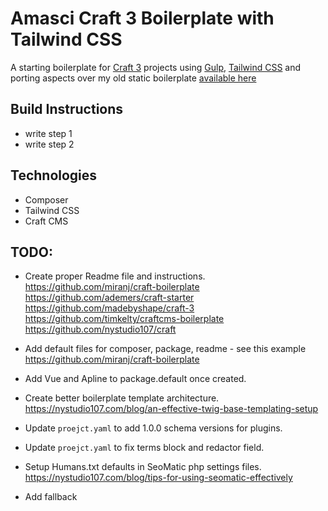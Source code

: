 # Amasci Craft 3 Boilerplate with Tailwind CSS
A starting boilerplate for [Craft 3](https://craftcms.com/) projects using [Gulp](https://gulpjs.com/), [Tailwind CSS](https://tailwindcss.com/) and porting aspects over my old static boilerplate [available here](https://github.com/terryupton/new-website-boilerplate)


## Build Instructions
- write step 1
- write step 2

## Technologies
- Composer
- Tailwind CSS
- Craft CMS

## TODO:
- Create proper Readme file and instructions.
<https://github.com/miranj/craft-boilerplate>
<https://github.com/ademers/craft-starter>
<https://github.com/madebyshape/craft-3>
<https://github.com/timkelty/craftcms-boilerplate>
<https://github.com/nystudio107/craft>

- Add default files for composer, package, readme - see this example 
<https://github.com/miranj/craft-boilerplate>
- Add Vue and Apline to package.default once created.
- Create better boilerplate template architecture.  
<https://nystudio107.com/blog/an-effective-twig-base-templating-setup>
- Update `proejct.yaml` to add 1.0.0 schema versions for plugins.
- Update `proejct.yaml` to fix terms block and redactor field.
- Setup Humans.txt defaults in SeoMatic php settings files.
<https://nystudio107.com/blog/tips-for-using-seomatic-effectively>
- Add fallback <title> tag into `head.twig` if SEOmatic fails.
- Add fallback meta tags into `head.twig` if SEOmatic fails.
- Convert Classes in components to arrays
- Convert Email QueryString to an Array (subject and body)
- Set button.twig component to switch between button and a href
- Set and test button.twig to use classes as an array and then apply this approach to other components.

